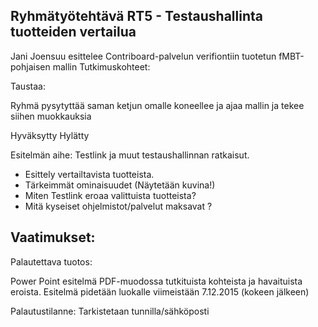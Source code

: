 ## Ryhmätyötehtävä RT5 - Testaushallinta tuotteiden vertailua 

Jani Joensuu esittelee Contriboard-palvelun verifiontiin tuotetun fMBT-pohjaisen mallin 
Tutkimuskohteet:

Taustaa:

Ryhmä pysytyttää saman ketjun omalle koneellee ja ajaa mallin ja tekee siihen muokkauksia


Hyväksytty Hylätty


Esitelmän aihe: Testlink ja muut testaushallinnan ratkaisut. 

  * Esittely vertailtavista tuotteista.
  * Tärkeimmät ominaisuudet (Näytetään kuvina!)
  * Miten Testlink eroaa valittuista tuotteista?
  * Mitä kyseiset ohjelmistot/palvelut maksavat ?

## Vaatimukset:

Palautettava tuotos:

Power Point esitelmä PDF-muodossa tutkituista kohteista ja havaituista eroista.
Esitelmä pidetään luokalle viimeistään 7.12.2015 (kokeen jälkeen)

Palautustilanne: Tarkistetaan tunnilla/sähköposti










